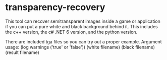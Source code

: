 # transparency-recovery
This tool can recover semitransparent images inside a game or application if you can put a pure white and black background behind it.
This includes the c++ version, the c# .NET 6 version, and the python version.

There are included tga files so you can try out a proper example.
Argument usage: (log warnings ('true' or 'false')) (white filename) (black filename) (result filename)
